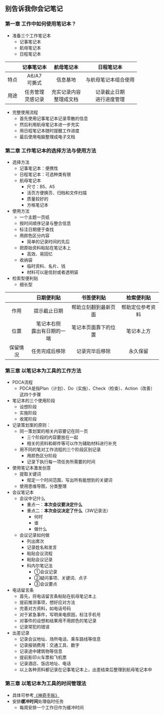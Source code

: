 ## 别告诉我你会记笔记

### 第一章  工作中如何使用笔记本？

* 准备三个工作笔记本  
    * 记事笔记本
    * 航母笔记本
    * 日程笔记本

|  | **记事笔记本** | **航母笔记本** | **日程笔记本** |
| :-: | :-: | :-: | :-: | 
| 特点 | A6/A7<br>可撕式 | 信息基地 | 与航母笔记本组合使用 | 
| 用途 | 任务管理<br>灵感记录 | 充实记录内容<br>整理成文档 | 记录截止日期<br>进行进度管理 | 

* 完整使用流程
   * 首先使用记事笔记本记录零散的信息
   * 然后利用航母笔记本进一步充实
   * 用日程笔记本随时提醒工作进度
   * 最后使用电脑整理成电子文档

### 第二章  工作笔记本的选择方法与使用方法

* 选择方法
   * 记事笔记本：便携性
   * 日程笔记本：可选种类有限
   * 航母笔记本
      * 尺寸：B5、A5
      * 活页方便换页、归档和文件扫描
      * 质量较好的
      * 方格笔记本
* 使用方法
   * 一个主题一页纸
   * 按时间顺序记录与整合信息
   * 标注日期便于查找
   * 用颜色区分内容
      * 简单的记录时间的先后
   * 把原始资料粘贴在笔记本上
      * 高效、易回忆
   * 收纳袋
      * 临时资料、名片、钱
      * 材料可以是信封或者透明袋
* 检索型便利贴
   * 细长型

|  | **日期便利贴** | **书签便利贴** | **检索便利贴** |
| :-: | :-: | :-: | :-: | 
| 作用 | 提示截止日期 | 帮助立刻翻到最新页面 | 帮助定位参考资料 | 
| 位置 | 笔记本右侧<br>露出有日期的一端 | 笔记本页面靠下的位置 | 笔记本上方 | 
| 保留情况 | 任务完成后移除 | 记录完毕后移除 | 永久保留 | 

### 第三章  以笔记本为工具的工作方法

* PDCA流程
   * PDCA是指Plan（计划）、Do（实施）、Check（检查）、Action（改善）这四个步骤
* 笔记本的三个使用阶段
   * 设想阶段
   * 实施阶段
   * 收尾阶段
* 记录策划案的原则：
   * 同一策划案的相关内容要记在同一页
      * 三个阶段的内容要放在一起
      * 相关的资料和邮件等可以作为辅助材料进行补充
   * 用不同的笔对工作流程的三个阶段区别记录
      * 用颜色区分阶段
      * 记录下执行每一项任务所需要的时间
* 使用笔记本激发创意   
   * 提取关键词
      * 规定一个时间范围，写出所有能想到的关键词
   * 使用思维导图，分类整理
* 会议笔记本
   * 会议中记什么
      * 重点一：**本次会议要决定什么**
      * 重点二：**本次会议决定了什么**（3W记录法）
         * 何时
         * 谁
         * 做什么
   * 会议记录如何做
      * 列出席次
      * 记录姓名和发言
      * 粘贴会议流程
      * 粘贴会议记录
      * 科内尔笔记法
         * ①会议记录
         * ②疑问事项、关键词、点子
         * ③会议要点
* 电话留言条
   * 首先，将电话留言条粘贴在航母笔记本上
   * 提前推测事项，想好应对方法
   * 完善对方资料，如电话号码
   * 对于紧急事件，写明来电原因，标注手机号
   * 对事件的设想和结果用不用颜色的笔记录
   * 记录常犯的错误
* 出差记录
   * 记录会议地址、场所电话、乘车路线等信息
   * 记录报销费用：交通工具、数字
   * 记录途中建筑物等信息
   * 提前影印火车票和飞机票
   * 记录酒店、饭店地址、电话
   * 以上各种资料都记录在记事笔记本上，出差结束后整理到航母笔记本中

### 第三章  以笔记本为工具的时间管理法

* 具体可参考[《神奇手账》](./《神奇手账》.md)
* 安排**缓冲时间**处理临时任务
   * 每周安排一个工作日作为缓冲时间












